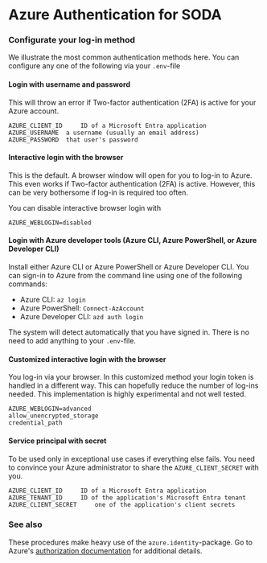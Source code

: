 # Azure Authentication for SODA

### Configurate your log-in method

We illustrate the most common authentication methods here. You can configure any one of the following via your `.env`-file

#### Login with username and password

This will throw an error if Two-factor authentication (2FA) is active for your Azure account.

```
AZURE_CLIENT_ID 	ID of a Microsoft Entra application
AZURE_USERNAME 	a username (usually an email address)
AZURE_PASSWORD 	that user's password
```

#### Interactive login with the browser

This is the default. A browser window will open for you to log-in to Azure. This even works if Two-factor 
authentication (2FA) is active. However, this can be very bothersome if log-in is required too often.

You can disable interactive browser login with

```
AZURE_WEBLOGIN=disabled
```

#### Login with Azure developer tools (Azure CLI, Azure PowerShell, or Azure Developer CLI)

Install either Azure CLI or Azure PowerShell or Azure Developer CLI. 
You can sign-in to Azure from the command line using one of the following commands:

- Azure CLI: `az login`
- Azure PowerShell: `Connect-AzAccount`
- Azure Developer CLI: `azd auth login`

The system will detect automatically that you have signed in. There is no need to add anything to your `.env`-file.

#### Customized interactive login with the browser

You log-in via your browser. In this customized method your login token is handled in a different way.
This can hopefully reduce the number of log-ins needed. This implementation is highly experimental and not well tested.

```
AZURE_WEBLOGIN=advanced
allow_unencrypted_storage
credential_path
```

#### Service principal with secret

To be used only in exceptional use cases if everything else fails. 
You need to convince your Azure administrator to share the `AZURE_CLIENT_SECRET` with you.

```
AZURE_CLIENT_ID 	ID of a Microsoft Entra application
AZURE_TENANT_ID 	ID of the application's Microsoft Entra tenant
AZURE_CLIENT_SECRET 	one of the application's client secrets
```

### See also

These procedures make heavy use of the `azure.identity`-package. Go to Azure's [authorization documentation](https://learn.microsoft.com/en-us/azure/developer/python/sdk/authentication-overview) for additional details. 